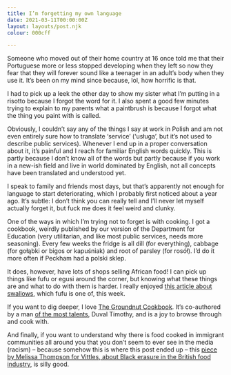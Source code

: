 ```yaml
---
title: I’m forgetting my own language
date: 2021-03-11T00:00:00Z
layout: layouts/post.njk
colour: 000cff

---
```

Someone who moved out of their home country at 16 once told me that their Portuguese more or less stopped developing when they left so now they fear that they will forever sound like a teenager in an adult’s body when they use it. It’s been on my mind since because, lol, how horrific is that.

I had to pick up a leek the other day to show my sister what I’m putting in a risotto because I forgot the word for it. I also spent a good few minutes trying to explain to my parents what a paintbrush is because I forgot what the thing you paint with is called.

Obviously, I couldn’t say any of the things I say at work in Polish and am not even entirely sure how to translate ‘service’ (‘usługa’, but it’s not used to describe public services). Whenever I end up in a proper conversation about it, it’s painful and I reach for familiar English words quickly. This is partly because I don’t know all of the words but partly because if you work in a new-ish field and live in world dominated by English, not all concepts have been translated and understood yet.

I speak to family and friends most days, but that’s apparently not enough for language to start deteriorating, which I probably first noticed about a year ago. It’s subtle: I don’t think you can really tell and I’ll never let myself actually forget it, but fuck me does it feel weird and clunky.

One of the ways in which I’m trying not to forget is with cooking. I got a cookbook, weirdly published by our version of the Department for Education (very utilitarian, and like most public services, needs more seasoning). Every few weeks the fridge is all dill (for everything), cabbage (for gołąbki or bigos or kapuśniak) and root of parsley (for rosół). I’d do it more often if Peckham had a polski sklep.

It does, however, have lots of shops selling African food! I can pick up things like fufu or egusi around the corner, but knowing what these things are and what to do with them is harder. I really enjoyed [this article about swallows](https://www.nytimes.com/2021/03/05/dining/fufu-recipe-swallows.html), which fufu is one of, this week.

If you want to dig deeper, I love [The Groundnut Cookbook](https://thehappyfoodie.co.uk/books/the-groundnut-cookbook). It’s co-authored by a man [of the most talents](https://youtu.be/9Gj9YxDdk2A), Duval Timothy, and is a joy to browse through and cook with.

And finally, if you want to understand why there is food cooked in immigrant communities all around you that you don’t seem to ever see in the media (racism) – because somehow this is where this post ended up – this [piece by Melissa Thompson for Vittles, about Black erasure in the British food industry](https://vittles.substack.com/p/vittles-612-black-erasure-in-the), is silly good.